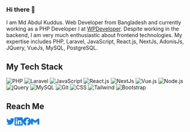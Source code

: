 ### Hi there 👋

I am Md Abdul Kuddus. Web Developer from Bangladesh and currently working as a PHP Developer I at [WPDeveloper](https://wpdeveloper.com). Despite working in the backend, I am very much enthusiastic about frontend technologies. My expertise includes PHP, Laravel, JavaScript, React.js, NextJs, AdonisJs, JQuery, VueJs, MySQL, PostgreSQL.

## My Tech Stack

![PHP](https://img.shields.io/badge/-PHP-%232c3e50?style=for-the-badge&logo=PHP)
![Laravel](https://img.shields.io/badge/-Laravel-%232c3e50?style=for-the-badge&logo=laravel)
![JavaScript](https://img.shields.io/badge/-JavaScript-%232c3e50?style=for-the-badge&logo=javascript)
![React.js](https://img.shields.io/badge/-React.js-%232c3e50?style=for-the-badge&logo=react)
![NextJs](https://img.shields.io/badge/-NextJs-%232c3e50?style=for-the-badge&logo=Next.js)
![Vue.js](https://img.shields.io/badge/-Vue.js-%232c3e50?style=for-the-badge&logo=vuedotjs)
![Node.js](https://img.shields.io/badge/-Node.js-%232c3e50?style=for-the-badge&logo=nodedotjs)
![jQuery](https://img.shields.io/badge/-jQuery-%232c3e50?style=for-the-badge&logo=jQuery)
![MySQL](https://img.shields.io/badge/-MySQL-%232c3e50?style=for-the-badge&logo=MySQL)
![Git](https://img.shields.io/badge/-Git-%232c3e50?style=for-the-badge&logo=git)
![CSS](https://img.shields.io/badge/-CSS-%232c3e50?style=for-the-badge&logo=css3)
![Tailwind](https://img.shields.io/badge/-Tailwind-%232c3e50?style=for-the-badge&logo=tailwindcss)
![Bootstrap](https://img.shields.io/badge/-Bootstrap-%232c3e50?style=for-the-badge&logo=Bootstrap)

## Reach Me

<a href="https://twitter.com/dekuddus">
  <img align="left" alt="Twitter" width="22px" src="./assets/twitter.svg" />
</a>
<a href="https://www.linkedin.com/in/dekuddus">
  <img align="left" alt="LinkedIn" width="22px" src="./assets/linkedin.svg" />
</a>
<a href="https://www.facebook.com/dekuddus">
  <img align="left" alt="Facebook" width="22px" src="./assets/facebook.svg" />
</a>
<a href="mailto:ma.kuddus37@gmail.com">
  <img align="left" alt="Mail" width="22px" src="./assets/gmail.svg" />
</a>
